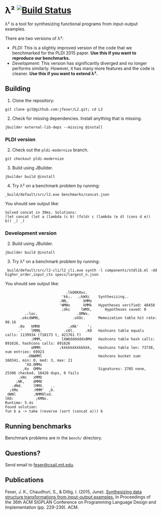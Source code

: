 # λ² [![Build Status](https://travis-ci.org/jfeser/L2.svg?branch=pldi-modernize)](https://travis-ci.org/jfeser/L2)
λ² is a tool for synthesizing functional programs from input-output examples.

There are two versions of λ²:
 - *PLDI:* This is a slightly improved version of the code that we benchmarked for the PLDI 2015 paper. **Use this if you want to reproduce our benchmarks.**
 - *Development:* This version has significantly diverged and no longer performs similarly. However, it has many more features and the code is cleaner. **Use this if you want to extend λ².**

## Building

1. Clone the repository:

``` shell
git clone git@github.com:jfeser/L2.git; cd L2
```

2. Check for missing dependencies. Install anything that is missing.

``` shell
jbuilder external-lib-deps --missing @install
```

### PLDI version

2. Check out the `pldi-modernize` branch.

``` shell
git checkout pldi-modernize
```

3. Build using JBuilder.

```shell
jbuilder build @install
```

4. Try λ² on a benchmark problem by running:

```shell
_build/default/src/l2.exe benchmarks/concat.json
```

You should see output like:

``` text
Solved concat in 39ms. Solutions:
(let concat (let a (lambda (c b) (foldr c (lambda (e d) (cons d e)) b)) _) _)
```

### Development version

2. Build using JBuilder.

``` shell
jbuilder build @install
```

3. Try λ² on a benchmark problem by running:

```shell
_build/default/src/l2-cli/l2_cli.exe synth -l components/stdlib.ml -dd higher_order,input_ctx specs/largest_n.json
```

You should see output like:

``` text
                            .lkO0K0xc.
                          'kk;.  .;kWXc    Synthesizing..
                         .NN,       kMMo
                         'WMWx      kMMk   Hypotheses verified: 48458
                          ;dkc     lWMX,      Hypotheses saved: 0
         .:loc.                  .OMWx.
       .okcdWMN,               .oXOc.      Memoization table hit rate: 98.16
      .0o   kMM0             .xNk'    ';
      .'    lMMN.          .cOl.     .KO   Hashcons table equals calls: 1139934 (718173 t, 421761 f)
            ;MMM,         lXWOddddddx0Md   Hashcons table hash calls: 891626, hashcons calls: 891626
            oMMM:        ;kkkkkkkkkkkkk,   Hashcons table len: 73738, num entries: 69923
          .ONWMMl                          Hashcons bucket sum: 160341, min: 0, med: 3, max: 21
         'XO.0MMo
        ,Ko  OMMx                          Signatures: 2785 none, 25306 checked, 18420 dups, 0 fails
      .xNc   xMMO
     ;NK,    dMM0
   .dNd.     lMMX.   ..
  ;XMo       :MMM'  ,O.
 dWNl        .NMMOlxd.
lKO:          ;KMNx.
Runtime: 5.4s
Found solution:
fun b a -> take (reverse (sort (concat a))) b
```

## Running benchmarks

Benchmark problems are in the `bench/` directory.

## Questions?

Send email to feser@csail.mit.edu.

## Publications

Feser, J. K., Chaudhuri, S., & Dillig, I. (2015, June). [Synthesizing data structure transformations from input-output examples.](http://dl.acm.org/citation.cfm?id=2737977) In Proceedings of the 36th ACM SIGPLAN Conference on Programming Language Design and Implementation (pp. 229-239). ACM.
